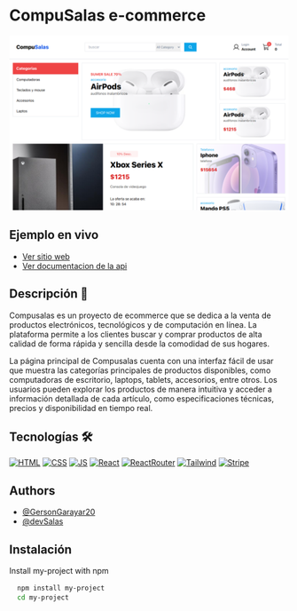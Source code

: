 # CompuSalas e-commerce

![Imagen del proyecto](./public/compusalas-ecommerce.png)

## Ejemplo en vivo

- [Ver sitio web](https://e-commerce-ecru-alpha.vercel.app/)
- [Ver documentacion de la api](https://doc-ecommerce.netlify.app/docs/rutas/rutas%20de%20usuario/)

## Descripción 📑

Compusalas es un proyecto de ecommerce que se dedica a la venta de productos electrónicos, tecnológicos y de computación en línea. La plataforma permite a los clientes buscar y comprar productos de alta calidad de forma rápida y sencilla desde la comodidad de sus hogares.

La página principal de Compusalas cuenta con una interfaz fácil de usar que muestra las categorías principales de productos disponibles, como computadoras de escritorio, laptops, tablets, accesorios, entre otros. Los usuarios pueden explorar los productos de manera intuitiva y acceder a información detallada de cada artículo, como especificaciones técnicas, precios y disponibilidad en tiempo real.

## Tecnologías 🛠

<!-- Iconos sacados de: https://github.com/hendrasob/badges/blob/master/README.md y https://github.com/alexandresanlim/Badges4-README.md-Profile -->

[![HTML](https://img.shields.io/badge/HTML5-E34F26?style=for-the-badge&logo=html5&logoColor=white)](https://es.wikipedia.org/wiki/HTML5)
[![CSS](https://img.shields.io/badge/CSS3-1572B6?style=for-the-badge&logo=css3&logoColor=white)](https://es.wikipedia.org/wiki/CSS)
[![JS](https://img.shields.io/badge/JavaScript-F7DF1E?style=for-the-badge&logo=javascript&logoColor=black)](https://es.wikipedia.org/wiki/JavaScript)
[![React](https://img.shields.io/badge/React-20232A?style=for-the-badge&logo=react&logoColor=61DAFB)](https://es.wikipedia.org/wiki/HTML5)
[![ReactRouter](https://img.shields.io/badge/React_Router-CA4245?style=for-the-badge&logo=react-router&logoColor=white)](https://es.wikipedia.org/wiki/HTML5)
[![Tailwind](https://img.shields.io/badge/Tailwind_CSS-38B2AC?style=for-the-badge&logo=tailwind-css&logoColor=white)](https://es.wikipedia.org/wiki/HTML5)
[![Stripe](https://img.shields.io/badge/Stripe-626CD9?style=for-the-badge&logo=Stripe&logoColor=white)](https://es.wikipedia.org/wiki/HTML5)

## Authors

- [@GersonGarayar20](https://www.github.com/octokatherine)
- [@devSalas](https://www.github.com/octokatherine)

## Instalación

Install my-project with npm

```bash
  npm install my-project
  cd my-project
```
